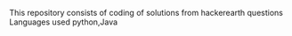 This repository consists of coding of solutions from hackerearth questions
Languages used python,Java
